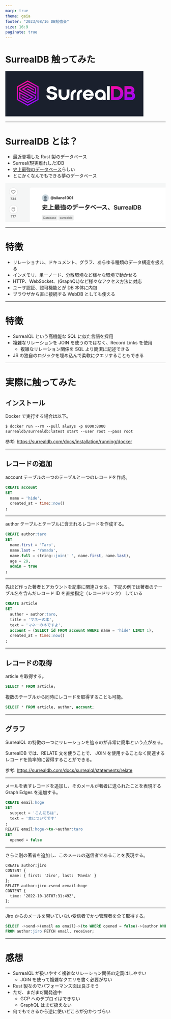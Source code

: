 ```yaml
---
marp: true
theme: gaia
footer: "2023/08/16 DB勉強会"
size: 16:9
paginate: true
---
```


<!--
_class: lead
_footer: ""
_paginate: false
-->

# SurrealDB 触ってみた

![w:600](surreal.png)

---

# SurrealDB とは？

- 最近登場した Rust 製のデータベース
- Surreal(現実離れした)DB
- [史上最強のデータベース](https://qiita.com/silane1001/items/795c3539675e588c2c4d)らしい
- とにかくなんでもできる夢のデータベース

![w:700](qiita.png)

---

# 特徴

- リレーショナル、ドキュメント、グラフ、あらゆる種類のデータ構造を扱える
- インメモリ、単一ノード、分散環境など様々な環境で動かせる
- HTTP、WebSocket、(GraphQL)など様々なアクセス方法に対応
- ユーザ認証、認可機能とが DB 本体に内包
- ブラウザから直に接続する WebDB としても使える

---

# 特徴

- SurrealQL という高機能な SQL に似た言語を採用
- 複雑なリレーションを JOIN を使うのではなく、Record Links を使用
  - 複雑なリレーション関係を SQL より簡潔に記述できる
- JS の独自のロジックを埋め込んで柔軟にクエリすることもできる

---

# 実際に触ってみた

## インストール

Docker で実行する場合は以下。

```
$ docker run --rm --pull always -p 8000:8000 surrealdb/surrealdb:latest start --user root --pass root
```

参考: https://surrealdb.com/docs/installation/running/docker

---

## レコードの追加

account テーブルの一つのテーブルと一つのレコードを作成。

```sql
CREATE account
SET
  name = 'hide',
  created_at = time::now()
;
```

---

author テーブルとテーブルに含まれるレコードを作成する。

```sql
CREATE author:taro
SET
  name.first = 'Taro',
  name.last = 'Yamada',
  name.full = string::join(' ', name.first, name.last),
  age = 29,
  admin = true
;
```

---

先ほど作った著者とアカウントを記事に関連させる。
下記の例では著者のテーブル名を含んだレコード ID を直接指定（レコードリンク） している

```sql
CREATE article
SET
  author = author:taro,
  title = 'マネーの本',
  text = 'マネーの本ですよ',
  account = (SELECT id FROM account WHERE name = 'hide' LIMIT 1),
  created_at = time::now()
;
```

---

## レコードの取得

article を取得する。

```sql
SELECT * FROM article;
```

複数のテーブルから同時にレコードを取得することも可能。

```sql
SELECT * FROM article, author, account;
```

---

## グラフ

SurrealQL の特徴の一つにリレーションを辿るのが非常に簡単という点がある。

SurrealDB では、RELATE 文を使うことで、 JOIN を使用することなく関連するレコードを効率的に習得することができる。

参考: https://surrealdb.com/docs/surrealql/statements/relate

---

メールを表すレコードを追加し、そのメールが著者に送られたことを表現する Graph Edges を追加する。

```sql
CREATE email:hoge
SET
  subject = 'こんにちは',
  text = '本についてです'
;
RELATE email:hoge->to->author:taro
SET
  opened = false
```

---

さらに別の著者を追加し、このメールの送信者であることを表現する。

```
CREATE author:jiro
CONTENT {
  name: { first: 'Jiro', last: 'Maeda' }
};
RELATE author:jiro->send->email:hoge
CONTENT {
  time: '2022-10-18T07:31:49Z',
};
```

---

Jiro からのメールを開いていない受信者でかつ管理者を全て取得する。

```sql
SELECT ->send->(email as email)->(to WHERE opened = false)->(author WHERE admin = true as receiver)
FROM author:jiro FETCH email, receiver;
```

---

# 感想

- SurrealQL が扱いやすく複雑なリレーション関係の定義はしやすい
  - JOIN を使って複雑なクエリを書く必要がない
- Rust 製なのでパフォーマンス面は良さそう
- ただ、まだまだ開発途中
  - GCP へのデプロイはできない
  - GraphQL はまだ扱えない
- 何でもできるから逆に使いどころが分かりづらい
